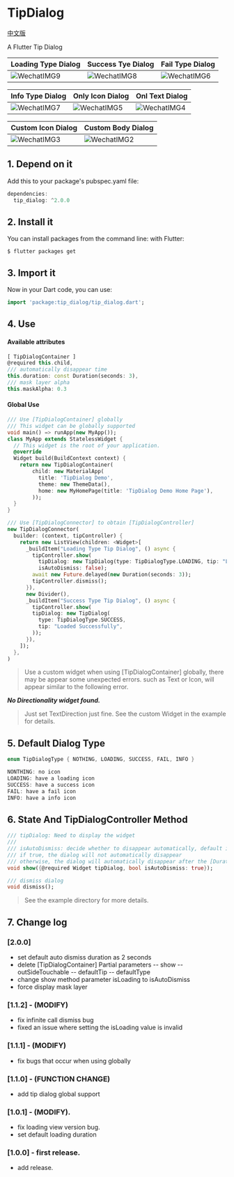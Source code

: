 # TipDialog
[中文版](https://github.com/inRush/TipDialog/blob/master/README.zh-CN.md)

A Flutter Tip Dialog

| Loading Type Dialog | Success Tye Dialog | Fail Type Dialog |
| --- | --- | --- |
|  ![WechatIMG9](http://qiniu.inrush.cn/2018-08-17-WechatIMG9.jpeg) | ![WechatIMG8](http://qiniu.inrush.cn/2018-08-17-WechatIMG8.jpeg)| ![WechatIMG6](http://qiniu.inrush.cn/2018-08-17-WechatIMG6.jpeg) |


| Info Type Dialog | Only Icon Dialog | Onl Text Dialog  |
| --- | --- | --- |
| ![WechatIMG7](http://qiniu.inrush.cn/2018-08-17-WechatIMG7.jpeg)| ![WechatIMG5](http://qiniu.inrush.cn/2018-08-17-WechatIMG5.jpeg)| ![WechatIMG4](http://qiniu.inrush.cn/2018-08-17-WechatIMG4.jpeg)|


| Custom Icon Dialog | Custom Body Dialog |
| --- | --- |
| ![WechatIMG3](http://qiniu.inrush.cn/2018-08-17-WechatIMG3.jpeg)| ![WechatIMG2](http://qiniu.inrush.cn/2018-08-17-WechatIMG2.jpeg)|



## 1. Depend on it
Add this to your package's pubspec.yaml file:

``` dart
dependencies:
  tip_dialog: ^2.0.0
```
## 2. Install it
You can install packages from the command line:
with Flutter:

```
$ flutter packages get
```
## 3. Import it
Now in your Dart code, you can use:

```dart
import 'package:tip_dialog/tip_dialog.dart';
```
## 4. Use
#### Available attributes

```dart
[ TipDialogContainer ]
@required this.child,
/// automatically disappear time
this.duration: const Duration(seconds: 3),
/// mask layer alpha
this.maskAlpha: 0.3
```

#### Global Use
``` dart
/// Use [TipDialogContainer] globally
/// This widget can be globally supported
void main() => runApp(new MyApp());
class MyApp extends StatelessWidget {
  // This widget is the root of your application.
  @override
  Widget build(BuildContext context) {
    return new TipDialogContainer(
        child: new MaterialApp(
          title: 'TipDialog Demo',
          theme: new ThemeData(),
          home: new MyHomePage(title: 'TipDialog Demo Home Page'),
        ));
  }
}

/// Use [TipDialogConnector] to obtain [TipDialogController]
new TipDialogConnector(
  builder: (context, tipController) {
    return new ListView(children: <Widget>[
      _buildItem("Loading Type Tip Dialog", () async {
        tipController.show(
          tipDialog: new TipDialog(type: TipDialogType.LOADING, tip: "Loading"),
          isAutoDismiss: false);
        await new Future.delayed(new Duration(seconds: 3));
        tipController.dismiss();
      }),
      new Divider(),
      _buildItem("Success Type Tip Dialog", () async {
        tipController.show(
        tipDialog: new TipDialog(
          type: TipDialogType.SUCCESS,
          tip: "Loaded Successfully",
        ));
      }),
    ]);
  },
)
```
>Use a custom widget when using [TipDialogContainer] globally, there may be appear some unexpected errors.
>such as Text or Icon, will appear similar to the following error.

***No Directionality widget found.***

>Just set TextDirection just fine. See the custom Widget in the example for details.

## 5. Default Dialog Type
```dart
enum TipDialogType { NOTHING, LOADING, SUCCESS, FAIL, INFO }

NONTHING: no icon
LOADING: have a loading icon
SUCCESS: have a success icon
FAIL: have a fail icon
INFO: have a info icon
```
## 6. State And TipDialogController Method

```dart
/// tipDialog: Need to display the widget
///
/// isAutoDismiss: decide whether to disappear automatically, default is true
/// if true, the dialog will not automatically disappear
/// otherwise, the dialog will automatically disappear after the [Duration] set by [TipDialogContainer]
void show({@required Widget tipDialog, bool isAutoDismiss: true});

/// dismiss dialog
void dismiss();
```

>See the example directory for more details.


## 7. Change log
### [2.0.0] 

* set default auto dismiss duration as 2 seconds
* delete [TipDialogContainer] Partial parameters
    -- show
    -- outSideTouchable
    -- defaultTip
    -- defaultType
* change show method parameter isLoading to isAutoDismiss
* force display mask layer

### [1.1.2] - (MODIFY)

* fix infinite call dismiss bug
* fixed an issue where setting the isLoading value is invalid

### [1.1.1] - (MODIFY)

* fix bugs that occur when using globally

### [1.1.0] - (FUNCTION CHANGE)

* add tip dialog global support

### [1.0.1] - (MODIFY).

* fix loading view version bug.
* set default loading duration

### [1.0.0] - first release.

* add release.
